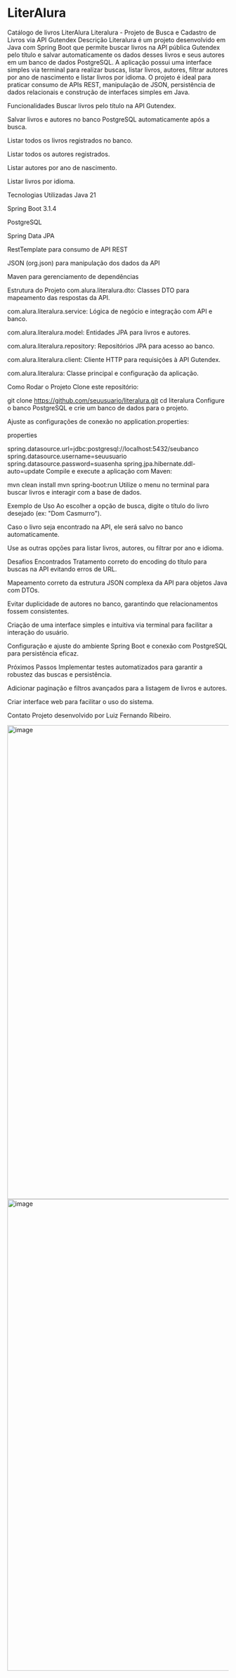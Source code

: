 # LiterAlura
Catálogo de livros LiterAlura
Literalura - Projeto de Busca e Cadastro de Livros via API Gutendex
Descrição
Literalura é um projeto desenvolvido em Java com Spring Boot que permite buscar livros na API pública Gutendex pelo título e salvar automaticamente os dados desses livros e seus autores em um banco de dados PostgreSQL. A aplicação possui uma interface simples via terminal para realizar buscas, listar livros, autores, filtrar autores por ano de nascimento e listar livros por idioma. O projeto é ideal para praticar consumo de APIs REST, manipulação de JSON, persistência de dados relacionais e construção de interfaces simples em Java.

Funcionalidades
Buscar livros pelo título na API Gutendex.

Salvar livros e autores no banco PostgreSQL automaticamente após a busca.

Listar todos os livros registrados no banco.

Listar todos os autores registrados.

Listar autores por ano de nascimento.

Listar livros por idioma.

Tecnologias Utilizadas
Java 21

Spring Boot 3.1.4

PostgreSQL

Spring Data JPA

RestTemplate para consumo de API REST

JSON (org.json) para manipulação dos dados da API

Maven para gerenciamento de dependências

Estrutura do Projeto
com.alura.literalura.dto: Classes DTO para mapeamento das respostas da API.

com.alura.literalura.service: Lógica de negócio e integração com API e banco.

com.alura.literalura.model: Entidades JPA para livros e autores.

com.alura.literalura.repository: Repositórios JPA para acesso ao banco.

com.alura.literalura.client: Cliente HTTP para requisições à API Gutendex.

com.alura.literalura: Classe principal e configuração da aplicação.

Como Rodar o Projeto
Clone este repositório:


git clone https://github.com/seuusuario/literalura.git
cd literalura
Configure o banco PostgreSQL e crie um banco de dados para o projeto.

Ajuste as configurações de conexão no application.properties:

properties

spring.datasource.url=jdbc:postgresql://localhost:5432/seubanco
spring.datasource.username=seuusuario
spring.datasource.password=suasenha
spring.jpa.hibernate.ddl-auto=update
Compile e execute a aplicação com Maven:


mvn clean install
mvn spring-boot:run
Utilize o menu no terminal para buscar livros e interagir com a base de dados.

Exemplo de Uso
Ao escolher a opção de busca, digite o título do livro desejado (ex: "Dom Casmurro").

Caso o livro seja encontrado na API, ele será salvo no banco automaticamente.

Use as outras opções para listar livros, autores, ou filtrar por ano e idioma.

Desafios Encontrados
Tratamento correto do encoding do título para buscas na API evitando erros de URL.

Mapeamento correto da estrutura JSON complexa da API para objetos Java com DTOs.

Evitar duplicidade de autores no banco, garantindo que relacionamentos fossem consistentes.

Criação de uma interface simples e intuitiva via terminal para facilitar a interação do usuário.

Configuração e ajuste do ambiente Spring Boot e conexão com PostgreSQL para persistência eficaz.

Próximos Passos
Implementar testes automatizados para garantir a robustez das buscas e persistência.

Adicionar paginação e filtros avançados para a listagem de livros e autores.

Criar interface web para facilitar o uso do sistema.

Contato
Projeto desenvolvido por Luiz Fernando Ribeiro.

<img width="1908" height="1079" alt="image" src="https://github.com/user-attachments/assets/9b4263c4-17be-4615-8b63-8285c780a7f0" />

<img width="1919" height="1074" alt="image" src="https://github.com/user-attachments/assets/ff3fa2a5-7272-430c-a87e-744bcb816c10" />

